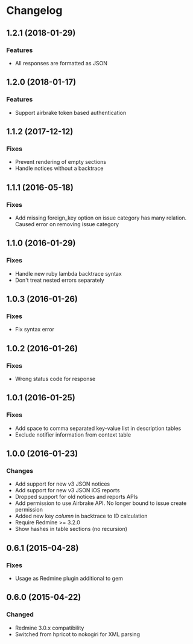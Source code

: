 # Changelog

## 1.2.1 (2018-01-29)
### Features
  - All responses are formatted as JSON

## 1.2.0 (2018-01-17)
### Features
  - Support airbrake token based authentication

## 1.1.2 (2017-12-12)
### Fixes
  - Prevent rendering of empty sections
  - Handle notices without a backtrace

## 1.1.1 (2016-05-18)
### Fixes
  - Add missing foreign_key option on issue category has many relation. Caused error on removing issue category

## 1.1.0 (2016-01-29)
### Fixes
  - Handle new ruby lambda backtrace syntax
  - Don't treat nested errors separately

## 1.0.3 (2016-01-26)
### Fixes
  - Fix syntax error

## 1.0.2 (2016-01-26)
### Fixes
  - Wrong status code for response

## 1.0.1 (2016-01-25)
### Fixes
  - Add space to comma separated key-value list in description tables
  - Exclude notifier information from context table

## 1.0.0 (2016-01-23)
### Changes
  - Add support for new v3 JSON notices
  - Add support for new v3 JSON iOS reports
  - Dropped support for old notices and reports APIs
  - Add permission to use Airbrake API. No longer bound to issue create permission
  - Added new key *column* in backtrace to ID calculation
  - Require Redmine >= 3.2.0
  - Show hashes in table sections (no recursion)

## 0.6.1 (2015-04-28)
### Fixes
  - Usage as Redmine plugin additional to gem

## 0.6.0 (2015-04-22)
### Changed
  - Redmine 3.0.x compatibility
  - Switched from hpricot to nokogiri for XML parsing
